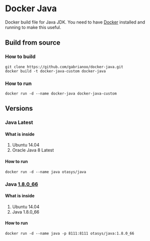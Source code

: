 # Docker Java

Docker build file for Java JDK. You need to have [Docker](https://www.docker.com/) installed and running to make this useful.

## Build from source

### How to build

```
git clone https://github.com/gabrianoo/docker-java.git
docker build -t docker-java-custom docker-java
```

### How to run

```
docker run -d --name docker-java docker-java-custom
```

## Versions

### Java Latest

#### What is inside

1. Ubuntu 14.04
2. Oracle Java 8 Latest

#### How to run

```
docker run -d --name java otasys/java
```

### Java [1.8.0_66](https://github.com/gabrianoo/docker-teamcity/releases/tag/1.8.0_66)

#### What is inside

1. Ubuntu 14.04
2. Java 1.8.0_66

#### How to run

```
docker run -d --name java -p 8111:8111 otasys/java:1.8.0_66
```
